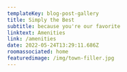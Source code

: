 ```yaml
---
templateKey: blog-post-gallery
title: Simply the Best
subtitle: because you're our favorite
linktext: Amenities
link: /amenities
date: 2022-05-24T13:29:11.686Z
roomassociated: home
featuredimage: /img/town-filler.jpg
---
```

